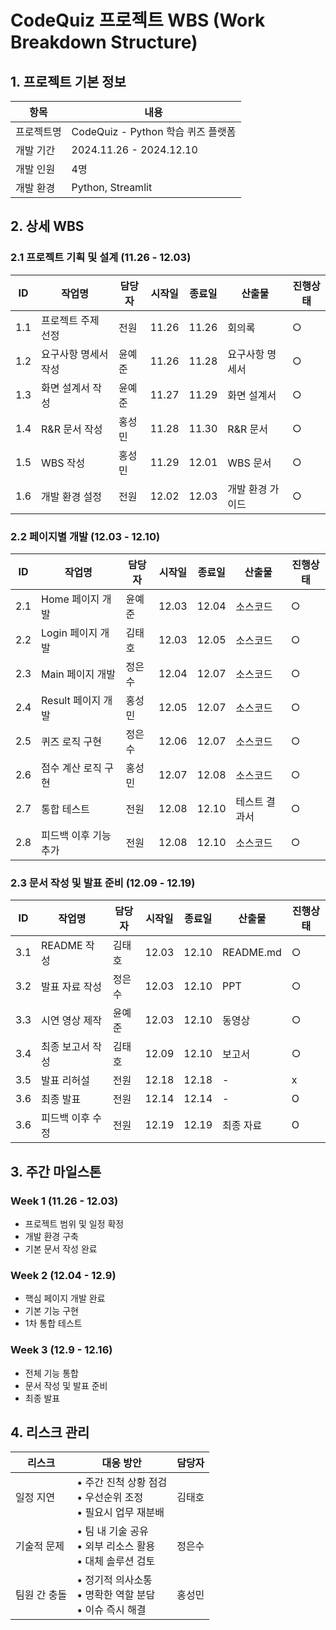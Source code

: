 # CodeQuiz 프로젝트 WBS (Work Breakdown Structure)

## 1. 프로젝트 기본 정보
| 항목 | 내용 |
|------|------|
| 프로젝트명 | CodeQuiz - Python 학습 퀴즈 플랫폼 |
| 개발 기간 | 2024.11.26 - 2024.12.10 |
| 개발 인원 | 4명 |
| 개발 환경 | Python, Streamlit |

## 2. 상세 WBS

### 2.1 프로젝트 기획 및 설계 (11.26 - 12.03)
| ID | 작업명 | 담당자 | 시작일 | 종료일 | 산출물 | 진행상태 |
|------|--------|---------|---------|---------|---------|-----------|
| 1.1 | 프로젝트 주제 선정 | 전원 | 11.26 | 11.26 | 회의록 | ○ |
| 1.2 | 요구사항 명세서 작성 | 윤예준 | 11.26 | 11.28 | 요구사항 명세서 | ○ |
| 1.3 | 화면 설계서 작성 | 윤예준 | 11.27 | 11.29 | 화면 설계서 | ○ |
| 1.4 | R&R 문서 작성 | 홍성민 | 11.28 | 11.30 | R&R 문서 | ○ |
| 1.5 | WBS 작성 | 홍성민 | 11.29 | 12.01 | WBS 문서 | ○ |
| 1.6 | 개발 환경 설정 | 전원 | 12.02 | 12.03 | 개발 환경 가이드 | ○ |

### 2.2 페이지별 개발 (12.03 - 12.10)
| ID | 작업명 | 담당자 | 시작일 | 종료일 | 산출물 | 진행상태 |
|------|--------|---------|---------|---------|---------|-----------|
| 2.1 | Home 페이지 개발 | 윤예준 | 12.03 | 12.04 | 소스코드 | ○ |
| 2.2 | Login 페이지 개발 | 김태호 | 12.03 | 12.05 | 소스코드 | ○ |
| 2.3 | Main 페이지 개발 | 정은수 | 12.04 | 12.07 | 소스코드 | ○ |
| 2.4 | Result 페이지 개발 | 홍성민 | 12.05 | 12.07 | 소스코드 | ○ |
| 2.5 | 퀴즈 로직 구현 | 정은수 | 12.06 | 12.07 | 소스코드 | ○ |
| 2.6 | 점수 계산 로직 구현 | 홍성민 | 12.07 | 12.08 | 소스코드 | ○ |
| 2.7 | 통합 테스트 | 전원 | 12.08 | 12.10 | 테스트 결과서 | ○ |
| 2.8 | 피드백 이후 기능 추가 | 전원 | 12.08 | 12.10 | 소스코드 | ○ |

### 2.3 문서 작성 및 발표 준비 (12.09 - 12.19)
| ID | 작업명 | 담당자 | 시작일 | 종료일 | 산출물 | 진행상태 |
|------|--------|---------|---------|---------|---------|-----------|
| 3.1 | README 작성 | 김태호 | 12.03 | 12.10 | README.md | ○ |
| 3.2 | 발표 자료 작성 | 정은수 | 12.03 | 12.10 | PPT | ○ |
| 3.3 | 시연 영상 제작 | 윤예준 | 12.03 | 12.10 | 동영상 | ○ |
| 3.4 | 최종 보고서 작성 | 김태호 | 12.09 | 12.10 | 보고서 | ○ |
| 3.5 | 발표 리허설 | 전원 | 12.18 | 12.18 | - | x |
| 3.6 | 최종 발표 | 전원 | 12.14 | 12.14 | - | O |
| 3.6 | 피드백 이후 수정 | 전원 | 12.19 | 12.19 | 최종 자료| O |

## 3. 주간 마일스톤

### Week 1 (11.26 - 12.03)
- 프로젝트 범위 및 일정 확정
- 개발 환경 구축
- 기본 문서 작성 완료

### Week 2 (12.04 - 12.9)
- 핵심 페이지 개발 완료
- 기본 기능 구현
- 1차 통합 테스트

### Week 3 (12.9 - 12.16)
- 전체 기능 통합
- 문서 작성 및 발표 준비
- 최종 발표

## 4. 리스크 관리
| 리스크 | 대응 방안 | 담당자 |
|--------|-----------|---------|
| 일정 지연 | • 주간 진척 상황 점검<br>• 우선순위 조정<br>• 필요시 업무 재분배 | 김태호 |
| 기술적 문제 | • 팀 내 기술 공유<br>• 외부 리소스 활용<br>• 대체 솔루션 검토 | 정은수 |
| 팀원 간 충돌 | • 정기적 의사소통<br>• 명확한 역할 분담<br>• 이슈 즉시 해결 | 홍성민 |